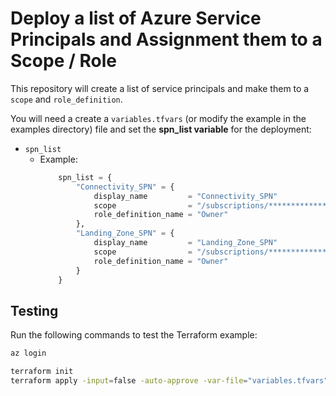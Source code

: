 # Deploy a list of Azure Service Principals and Assignment them to a Scope / Role

This repository will create a list of service principals and make them to a `scope` and `role_definition`.

You will need a create a `variables.tfvars` (or modify the example in the examples directory) file and set the __spn_list variable__ for the deployment:
-  `spn_list`
    - Example:
        ```terraform
            spn_list = {
                "Connectivity_SPN" = {
                    display_name         = "Connectivity_SPN"
                    scope                = "/subscriptions/*******************"
                    role_definition_name = "Owner"
                },
                "Landing_Zone_SPN" = {
                    display_name         = "Landing_Zone_SPN"
                    scope                = "/subscriptions/*******************"
                    role_definition_name = "Owner"
                }
            }
        ```
## Testing
Run the following commands to test the Terraform example:
```bash
az login

terraform init 
terraform apply -input=false -auto-approve -var-file="variables.tfvars"
```